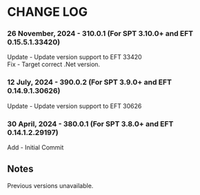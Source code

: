 # CHANGE LOG


### 26 November, 2024 - 310.0.1 (For SPT 3.10.0+ and EFT 0.15.5.1.33420)
Update - Update version support to EFT 33420</br>
Fix - Target correct .Net version.</br>

### 12 July, 2024 - 390.0.2 (For SPT 3.9.0+ and EFT 0.14.9.1.30626)
Update - Update version support to EFT 30626</br>

### 30 April, 2024 - 380.0.1 (For SPT 3.8.0+ and EFT 0.14.1.2.29197)
Add - Initial Commit</br>


## Notes
Previous versions unavailable.